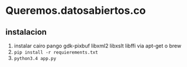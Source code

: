 # Queremos.datosabiertos.co

## instalacion

1. instalar cairo pango gdk-pixbuf libxml2 libxslt libffi via apt-get o brew
2. `pip install -r requierements.txt`
3. `python3.4 app.py`